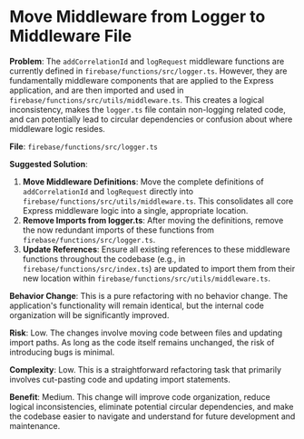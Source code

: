 # Move Middleware from Logger to Middleware File

**Problem**: The `addCorrelationId` and `logRequest` middleware functions are currently defined in `firebase/functions/src/logger.ts`. However, they are fundamentally middleware components that are applied to the Express application, and are then imported and used in `firebase/functions/src/utils/middleware.ts`. This creates a logical inconsistency, makes the `logger.ts` file contain non-logging related code, and can potentially lead to circular dependencies or confusion about where middleware logic resides.

**File**: `firebase/functions/src/logger.ts`

**Suggested Solution**:
1. **Move Middleware Definitions**: Move the complete definitions of `addCorrelationId` and `logRequest` directly into `firebase/functions/src/utils/middleware.ts`. This consolidates all core Express middleware logic into a single, appropriate location.
2. **Remove Imports from logger.ts**: After moving the definitions, remove the now redundant imports of these functions from `firebase/functions/src/logger.ts`.
3. **Update References**: Ensure all existing references to these middleware functions throughout the codebase (e.g., in `firebase/functions/src/index.ts`) are updated to import them from their new location within `firebase/functions/src/utils/middleware.ts`.

**Behavior Change**: This is a pure refactoring with no behavior change. The application's functionality will remain identical, but the internal code organization will be significantly improved.

**Risk**: Low. The changes involve moving code between files and updating import paths. As long as the code itself remains unchanged, the risk of introducing bugs is minimal.

**Complexity**: Low. This is a straightforward refactoring task that primarily involves cut-pasting code and updating import statements.

**Benefit**: Medium. This change will improve code organization, reduce logical inconsistencies, eliminate potential circular dependencies, and make the codebase easier to navigate and understand for future development and maintenance.